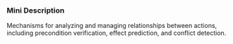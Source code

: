 ### Mini Description

Mechanisms for analyzing and managing relationships between actions, including precondition verification, effect prediction, and conflict detection.
